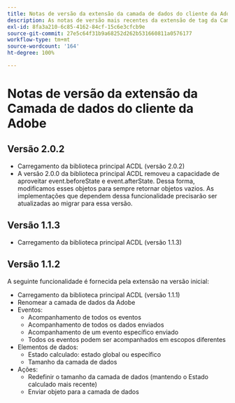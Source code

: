 ```yaml
---
title: Notas de versão da extensão da camada de dados do cliente da Adobe
description: As notas de versão mais recentes da extensão de tag da Camada de dados do cliente da Adobe na Adobe Experience Platform.
exl-id: 8fa3a210-6c85-4162-84cf-15c6e3cfcb9e
source-git-commit: 27e5c64f31b9a68252d262b531660811a0576177
workflow-type: tm+mt
source-wordcount: '164'
ht-degree: 100%

---
```


# Notas de versão da extensão da Camada de dados do cliente da Adobe

## Versão 2.0.2

* Carregamento da biblioteca principal ACDL (versão 2.0.2)
* A versão 2.0.0 da biblioteca principal ACDL removeu a capacidade de aproveitar event.beforeState e event.afterState. Dessa forma, modificamos esses objetos para sempre retornar objetos vazios. As implementações que dependem dessa funcionalidade precisarão ser atualizadas ao migrar para essa versão.

## Versão 1.1.3

* Carregamento da biblioteca principal ACDL (versão 1.1.3)

## Versão 1.1.2

A seguinte funcionalidade é fornecida pela extensão na versão inicial:

* Carregamento da biblioteca principal ACDL (versão 1.1.1)
* Renomear a camada de dados da Adobe
* Eventos:
   * Acompanhamento de todos os eventos
   * Acompanhamento de todos os dados enviados
   * Acompanhamento de um evento específico enviado
   * Todos os eventos podem ser acompanhados em escopos diferentes
* Elementos de dados:
   * Estado calculado: estado global ou específico
   * Tamanho da camada de dados
* Ações:
   * Redefinir o tamanho da camada de dados (mantendo o Estado calculado mais recente)
   * Enviar objeto para a camada de dados
